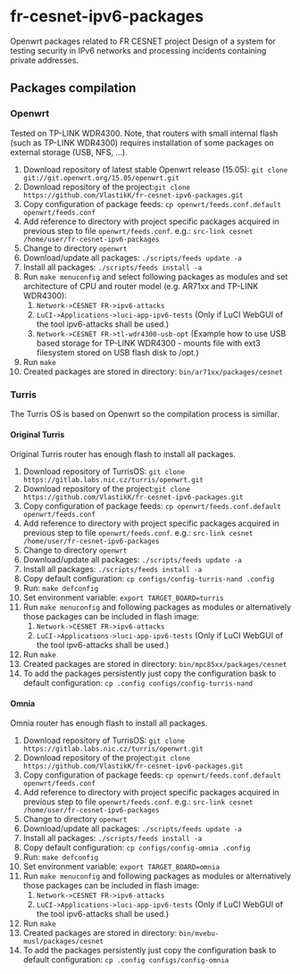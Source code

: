 # fr-cesnet-ipv6-packages
Openwrt packages related to FR CESNET project Design of a system for testing security in IPv6 networks and processing incidents containing private addresses.

## Packages compilation
### Openwrt
Tested on TP-LINK WDR4300. Note, that routers with small internal flash (such as TP-LINK WDR4300) requires installation of some packages on external storage (USB, NFS, ...). 

   1. Download repository of latest stable Openwrt release (15.05): `git clone git://git.openwrt.org/15.05/openwrt.git`
   2. Download repository of the project:`git clone https://github.com/VlastikK/fr-cesnet-ipv6-packages.git`
   3. Copy configuration of package feeds: `cp openwrt/feeds.conf.default openwrt/feeds.conf`
   4. Add reference to directory with project specific packages acquired in previous step to file `openwrt/feeds.conf`. e.g.: `src-link cesnet /home/user/fr-cesnet-ipv6-packages`
   5. Change to directory `openwrt`
   6. Download/update all packages: `./scripts/feeds update -a`
   7. Install all packages: `./scripts/feeds install -a`
   8. Run `make menuconfig` and select following packages as modules and set architecture of CPU and router model (e.g. AR71xx and TP-LINK WDR4300):
        1. `Network->CESNET FR->ipv6-attacks`
        2. `LuCI->Applications->luci-app-ipv6-tests` (Only if LuCI WebGUI of the tool ipv6-attacks shall be used.)
        3. `Network->CESNET FR->tl-wdr4300-usb-opt` (Example how to use USB based storage for TP-LINK WDR4300 - mounts file with ext3 filesystem stored on USB flash disk to /opt.)
   9. Run `make`
  10. Created packages are stored in directory: `bin/ar71xx/packages/cesnet`
  
### Turris
The Turris OS is based on Openwrt so the compilation process is simillar.

#### Original Turris

Original Turris router has enough flash to install all packages.

   1. Download repository of TurrisOS: `git clone https://gitlab.labs.nic.cz/turris/openwrt.git`
   2. Download repository of the project:`git clone https://github.com/VlastikK/fr-cesnet-ipv6-packages.git`
   3. Copy configuration of package feeds: `cp openwrt/feeds.conf.default openwrt/feeds.conf`
   4. Add reference to directory with project specific packages acquired in previous step to file `openwrt/feeds.conf`. e.g.: `src-link cesnet /home/user/fr-cesnet-ipv6-packages`
   5. Change to directory `openwrt`
   6. Download/update all packages: `./scripts/feeds update -a`
   7. Install all packages: `./scripts/feeds install -a`
   8. Copy default configuration: `cp configs/config-turris-nand .config`
   9. Run: `make defconfig`
  10. Set environment variable: `export TARGET_BOARD=turris`
  11. Run `make menuconfig` and following packages as modules or alternatively those packages can be included in flash image:
        1. `Network->CESNET FR->ipv6-attacks`
        2. `LuCI->Applications->luci-app-ipv6-tests`  (Only if LuCI WebGUI of the tool ipv6-attacks shall be used.)
  12. Run `make`
  13. Created packages are stored in directory: `bin/mpc85xx/packages/cesnet`
  14. To add the packages persistently just copy the configuration bask to default configuration: `cp .config configs/config-turris-nand`

#### Omnia

Omnia router has enough flash to install all packages.

   1. Download repository of TurrisOS: `git clone https://gitlab.labs.nic.cz/turris/openwrt.git`
   2. Download repository of the project:`git clone https://github.com/VlastikK/fr-cesnet-ipv6-packages.git`
   3. Copy configuration of package feeds: `cp openwrt/feeds.conf.default openwrt/feeds.conf`
   4. Add reference to directory with project specific packages acquired in previous step to file `openwrt/feeds.conf`. e.g.: `src-link cesnet /home/user/fr-cesnet-ipv6-packages`
   5. Change to directory `openwrt`
   6. Download/update all packages: `./scripts/feeds update -a`
   7. Install all packages: `./scripts/feeds install -a`
   8. Copy default configuration: `cp configs/config-omnia .config`
   9. Run: `make defconfig`
  10. Set environment variable: `export TARGET_BOARD=omnia`
  11. Run `make menuconfig` and following packages as modules or alternatively those packages can be included in flash image:
        1. `Network->CESNET FR->ipv6-attacks`
        2. `LuCI->Applications->luci-app-ipv6-tests`  (Only if LuCI WebGUI of the tool ipv6-attacks shall be used.)
  12. Run `make`
  13. Created packages are stored in directory: `bin/mvebu-musl/packages/cesnet`
  14. To add the packages persistently just copy the configuration bask to default configuration: `cp .config configs/config-omnia`

